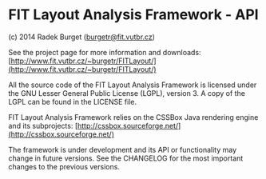 FIT Layout Analysis Framework - API
===================================
(c) 2014 Radek Burget (burgetr@fit.vutbr.cz)

See the project page for more information and downloads:
[http://www.fit.vutbr.cz/~burgetr/FITLayout/](http://www.fit.vutbr.cz/~burgetr/FITLayout/)

All the source code of the FIT Layout Analysis Framework is licensed under the GNU Lesser General
Public License (LGPL), version 3. A copy of the LGPL can be found 
in the LICENSE file.

FIT Layout Analysis Framework relies on the CSSBox Java rendering engine and its subprojects:
[http://cssbox.sourceforge.net/](http://cssbox.sourceforge.net/)

The framework is under development and its API or functionality may change in future versions.
See the CHANGELOG for the most important changes to the previous versions.
